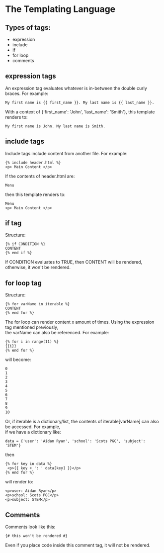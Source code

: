 # The Templating Language  

## Types of tags:
- expression
- include
- if
- for loop
- comments

## expression tags
An expression tag evaluates whatever is in-between the double curly braces. For example:
```
My first name is {{ first_name }}. My last name is {{ last_name }}.
```
With a context of {'first_name': 'John', 'last_name': 'Smith'}, this template renders to:
```
My first name is John. My last name is Smith.
```

## include tags
Include tags include content from another file. For example:
```
{% include header.html %}
<p> Main Content </p>
```
If the contents of header.html are:
```
Menu
```
then this template renders to:
```
Menu
<p> Main Content </p>
```

## if tag
Structure:
```
{% if CONDITION %}
CONTENT
{% end if %}
```
If CONDITION evaluates to TRUE, then CONTENT will be rendered, otherwise, it won't be rendered.

## for loop tag
Structure:
```
{% for varName in iterable %}
CONTENT
{% end for %}
```
The for loop can render content x amount of times. Using the expression tag mentioned previously,  
the varName can also be referenced. For example:
```
{% for i in range(11) %}
{{i}}
{% end for %}
```
will become:
```
0
1
2
3
4
5
6
7
8
9
10
```
Or, if iterable is a dictionary/list, the contents of iterable[varName] can also be accessed. For example,  
if we have a dictionary like:
```
data = {'user': 'Aidan Ryan', 'school': 'Scots PGC', 'subject': 'STEM'}
```
then
```
{% for key in data %}
 <p>{{ key + ': ' data[key] }}</p>
{% end for %}
```
will render to:
```
<p>user: Aidan Ryan</p>
<p>school: Scots PGC</p>
<p>subject: STEM</p>
```

## Comments

Comments look like this:
```
{# this won't be rendered #}
```
Even if you place code inside this comment tag, it will not be rendered.
